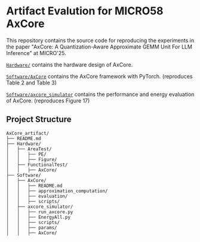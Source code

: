 # Artifact Evalution for MICRO58 AxCore

This repository contains the source code for reproducing the experiments in the paper "AxCore: A Quantization-Aware Approximate GEMM Unit For LLM Inference" at MICRO'25.

[`Hardware/`](./Hardware) contains the hardware design of AxCore.

[`Software/AxCore`](./Software/AxCore) contains the AxCore framework with PyTorch. (reproduces Table 2 and Table 3)

[`Software/axcore_simulator`](./Software/axcore_simulator) contains the performance and energy evaluation of AxCore. (reproduces Figure 17)


## Project Structure
```
AxCore_artifact/
├── README.md
├── Hardware/
│   ├── AreaTest/
│   │   ├── PE/
│   │   ├── Figure/
│   ├── FunctionalTest/
│   │   ├── AxCore/
├── Software/
│   ├── AxCore/
│   │   ├── README.md
│   │   ├── approximation_computation/
│   │   ├── evaluation/
│   │   ├── scripts/
│   ├── axcore_simulator/
│   │   ├── run_axcore.py
│   │   ├── EnergyAll.py
│   │   ├── scripts/
│   │   ├── params/
│   │   ├── AxCore/
```
